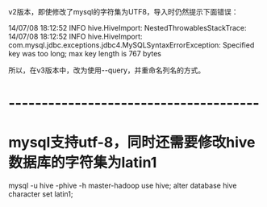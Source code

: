v2版本，即使修改了mysql的字符集为UTF8，导入时仍然提示下面错误：

14/07/08 18:12:52 INFO hive.HiveImport: NestedThrowablesStackTrace:
14/07/08 18:12:52 INFO hive.HiveImport: com.mysql.jdbc.exceptions.jdbc4.MySQLSyntaxErrorException: Specified key was too long; max key length is 767 bytes

所以，在v3版本中，改为使用--query，并重命名列名的方式。

# --------------------------------------
# mysql支持utf-8，同时还需要修改hive数据库的字符集为latin1

mysql -u hive -phive -h master-hadoop
use hive;
alter database hive character set latin1;


